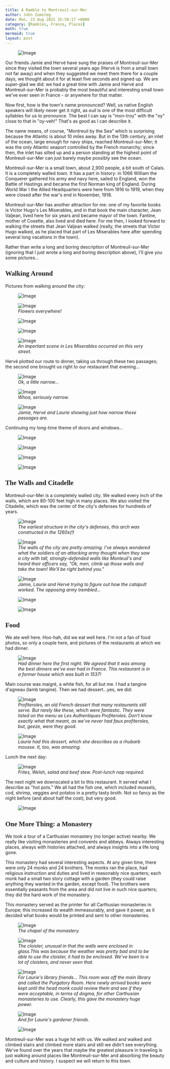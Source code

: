 ```yaml
---
title: A Ramble to Montreuil-sur-Mer
author: John Zumsteg
date: Mon, 23 Aug 2021 15:50:17 +0000
category: [Rambles, France, Places]
math: true
mermaid: true
layout: post
---
```

<figure>
	<img class = "landscape" src="{{"/assets/images/2021/08/DSC00273.jpg" | prepend: site.baseurl  }}" alt="Image" />
	<figcaption></figcaption>
</figure>

Our friends Jamie and Hervé have sung the praises of Montreuil-sur-Mer since they visited the town several years ago (Hervé is from a small town not far away) and when they suggested we meet them there for a couple days, we thought about it for at least five seconds and signed up. We are super-glad we did: we had a great time with Jamie and Hervé and Montreuil-sur-Mer is probably the most beautiful and interesting small town we've ever seen in France - or anywhere for that matter.

Now first, how is the town's name pronounced? Well, us native English speakers will likely never get it right, as *euil* is one of the most difficult syllables for us to pronounce. The best I can say is "mon-troy" with the "oy" close to that in "oy-veh!" That's as good as I can describe it.

The name means, of course, "Montreuil by the Sea" which is surprising because the Atlantic is about 10 miles away. But in the 13th century, an inlet of the ocean, large enough for navy ships, reached Montreuil-sur-Mer; it was the only Atlantic seaport controlled by the French monarchy; since then, the inlet has silted up and a person standing at the highest point of Montreuil-sur-Mer can just barely maybe possibly see the ocean.

Montreuil-sur-Mer is a small town, about 2,900 people, a bit south of Calais. It is a completely walled town. It has a part in history: in 1066 William the Conquerer gathered his army and navy here, sailed to England, won the Battle of Hastings and became the first Norman king of England. During World War I the Allied Headquarters were here from 1916 to 1919, when they were closed after the war's end in November, 1918.

Montreuil-sur-Mer has another attraction for me: one of my favorite books is Victor Hugo's Les Miserables, and in that book the main character, Jean Valjean, lived here for six years and became mayor of the town. Fantine, mother of Cosette, also lived and died here. For me then, I looked forward to walking the streets that Jean Valjean walked (really, the streets that Victor Hugo walked, as he placed that part of Les Miserables here after spending several long vacations in the town).

Rather than write a long and boring description of Montreuil-sur-Mer (ignoring that I just wrote a long and boring description above), I'll give you some pictures...
<h2 style="font-family: verdana;">Walking Around</h2>
Pictures from walking around the city:

<figure>
	<img class = "landscape" src="{{"/assets/images/2021/08/DSC00275.jpg" | prepend: site.baseurl  }}" alt="Image" />
	<figcaption></figcaption>
</figure>



<figure>
	<img class = "landscape" src="{{"/assets/images/2021/08/IMG_4508-2.jpg" | prepend: site.baseurl  }}" alt="Image" />
	<figcaption><em>Flowers everywhere!</em></figcaption>
</figure>



<figure>
	<img class = "landscape" src="{{"/assets/images/2021/08/DSC00321.jpg" | prepend: site.baseurl  }}" alt="Image" />
	<figcaption></figcaption>
</figure>


<figure>
	<img class = "landscape" src="{{"/assets/images/2021/08/DSC00299.jpg" | prepend: site.baseurl  }}" alt="Image" />
	<figcaption></figcaption>
</figure>



<figure>
	<img class = "portrait" src="{{"/assets/images/2021/08/DSC00327.jpg" | prepend: site.baseurl  }}" alt="Image" />
	<figcaption><em>An important scene in Les Miserables occurred on this very street.</em></figcaption>
</figure>



Hervé plotted our route to dinner, taking us through these two passages; the second one brought us right to our restaurant that evening...

<figure>
	<img class = "portrait" src="{{"/assets/images/2021/08/DSC00381.jpg" | prepend: site.baseurl  }}" alt="Image" />
	<figcaption><em>Ok, a little narrow...</em></figcaption>
</figure>



<figure>
	<img class = "portrait" src="{{"/assets/images/2021/08/DSC00398.jpg" | prepend: site.baseurl  }}" alt="Image" />
	<figcaption><em>Whoa, seriously narrow.</em></figcaption>
</figure>



<figure>
	<img class = "portrait" src="{{"/assets/images/2021/08/DSC00459.jpg" | prepend: site.baseurl  }}" alt="Image" />
	<figcaption><em>Jamie, Hervé and Laurie showing just how narrow these passages are.</em></figcaption>
</figure>



Continuing my long-time theme of doors and windows...

<figure>
	<img class = "portrait" src="{{"/assets/images/2021/08/DSC00361.jpg" | prepend: site.baseurl  }}" alt="Image" />
	<figcaption></figcaption>
</figure>

 <figure>
	<img class = "landscape" src="{{"/assets/images/2021/08/DSC00345.jpg" | prepend: site.baseurl  }}" alt="Image" />
	<figcaption></figcaption>
</figure>

 <figure>
	<img class = "portrait" src="{{"/assets/images/2021/08/DSC00305.jpg" | prepend: site.baseurl  }}" alt="Image" />
	<figcaption></figcaption>
</figure>

 <figure>
	<img class = "portrait" src="{{"/assets/images/2021/08/IMG_4510-2.jpg" | prepend: site.baseurl  }}" alt="Image" />
	<figcaption></figcaption>
</figure>


<h2 style="font-family: verdana;">The Walls and Citadelle</h2>
Montreuil-our-Mer is a completely walled city. We walked every inch of the walls, which are 80-100 feet high in many places. We also visited the Citadelle, which was the center of the city's defenses for hundreds of years.

<figure>
	<img class = "portrait" src="{{"/assets/images/2021/08/DSC00233.jpg" | prepend: site.baseurl  }}" alt="Image" />
	<figcaption><em>The earliest structure in the city's defenses, this arch was constructed in the 1260s(!)</em></figcaption>
</figure>



<figure>
	<img class = "portrait" src="{{"/assets/images/2021/08/DSC00255.jpg" | prepend: site.baseurl  }}" alt="Image" />
	<figcaption><em>The walls of the city are pretty amazing. I've always wondered what the soldiers of an attacking army thought when they saw a city with tall, strongly-defended walls like Monteuil's and heard their officers say, "Ok, men, climb up those walls and take the town! We'll be right behind you."</em></figcaption>
</figure>



<figure>
	<img class = "portrait" src="{{"/assets/images/2021/08/DSC00242.jpg" | prepend: site.baseurl  }}" alt="Image" />
	<figcaption><em>Jamie, Laurie and Hervé trying to figure out how the catapult worked. The opposing army trembled...</em></figcaption>
</figure>



<figure>
	<img class = "landscape" src="{{"/assets/images/2021/08/DSC00257.jpg" | prepend: site.baseurl  }}" alt="Image" />
	<figcaption></figcaption>
</figure>

<figure>
	<img class = "landscape" src="{{"/assets/images/2021/08/DSC00232.jpg" | prepend: site.baseurl  }}" alt="Image" />
	<figcaption></figcaption>
</figure>


<h2 style="font-family: verdana;">Food</h2>
We ate well here. Hoo-hah, did we eat well here. I'm not a fan of food photos, so only a couple here, and pictures of the restaurants at which we had dinner.

<figure>
	<img class = "landscape" src="{{"/assets/images/2021/08/DSC00390.jpg" | prepend: site.baseurl  }}" alt="Image" />
	<figcaption><em>Had dinner here the first night. We agreed that it was among the best dinners we've ever had in France. This restaurant is in a former house which was built in 1537!</em></figcaption>
</figure>



Main course was maigré, a white fish, for all but me. I had a tangine d'agneau (lamb tangine). Then we had dessert...yes, we did:

<figure>
	<img class = "landscape" src="{{"/assets/images/2021/08/IMG_0649-2.jpg" | prepend: site.baseurl  }}" alt="Image" />
	<figcaption><em>Profiteroles, an old French dessert that many restaurants still serve. But rarely like these, which were fantastic. They were listed on the menu as Les Authentiques Profiteroles. Don't know exactly what that meant, as we've never had faux profiteroles, but, geeze, were they good.</em></figcaption>
</figure>



<figure>
	<img class = "portrait" src="{{"/assets/images/2021/08/IMG_0648-2.jpg" | prepend: site.baseurl  }}" alt="Image" />
	<figcaption><em>Laurie had this dessert, which she describes as a rhubarb mousse. It, too, was amazing.</em></figcaption>
</figure>



Lunch the next day:

<figure>
	<img class = "landscape" src="{{"/assets/images/2021/08/IMG_4505.jpg" | prepend: site.baseurl  }}" alt="Image" />
	<figcaption><em>Frites, Welsh, salad and beef stew. Post-lunch nap required.</em></figcaption>
</figure>



The next night we downscaled a bit to this restaurant. It served what I describe as "hot pots." We all had the fish one, which included mussels, cod, shrimp, veggies and potatos in a pretty tasty broth. Not so fancy as the night before (and about half the cost), but very good.

<figure>
	<img class = "landscape" src="{{"/assets/images/2021/08/DSC00372.jpg" | prepend: site.baseurl  }}" alt="Image" />
	<figcaption></figcaption>
</figure>


<h2 style="font-family: verdana;">One More Thing: a Monastery</h2>
We took a tour of a Carthusian monastery (no longer active) nearby. We really like visiting monasteries and convents and abbeys. Always interesting places, always with histories attached, and always insights into a life long gone.

This monastery had several interesting aspects. At any given time, there were only 24 monks and 24 brothers. The monks ran the place, had religious instruction and duties and lived in reasonably nice quarters; each monk had a small two story cottage with a garden (they could raise anything they wanted in the garden, except food). The brothers were essentially peasants from the area and did not live in such nice quarters; they did the hard work of the monastery.

This monastery served as the printer for all Carthusian monasteries in Europe; this increased its wealth immeasurably, and gave it power, as it decided what books would be printed and sent to other monasteries.

<figure >
	<img class = "landscape" src="{{"/assets/images/2021/08/DSC00289.jpg" | prepend: site.baseurl  }}" alt="Image" />
	<figcaption><em>The chapel of the monastery.</em></figcaption>
</figure>



<figure>
	<img class = "portrait" src="{{"/assets/images/2021/08/DSC00291.jpg" | prepend: site.baseurl  }}" alt="Image" />
	<figcaption><em>The cloister, unusual in that the walls were enclosed in glass.This was because the weather was pretty bad and to be able to use the cloister, it had to be enclosed. We've been to a lot of cloisters, and never seen that.</em></figcaption>
</figure>



<figure>
	<img class = "portrait" src="{{"/assets/images/2021/08/DSC00294.jpg" | prepend: site.baseurl  }}" alt="Image" />
	<figcaption><em>For Laurie's library friends... This room was off the main library and called the Purgatory Room. Here newly arrived books were kept until the head monk could review them and see if they were acceptable, in terms of dogma, for other Carthusian monasteries to use. Clearly, this gave the monastery huge power.</em></figcaption>
</figure>



<figure>
	<img class = "portrait" src="{{"/assets/images/2021/08/IMG_4501.jpg" | prepend: site.baseurl  }}" alt="Image" />
	<figcaption><em>And for Laurie's gardener friends.</em></figcaption>
</figure>



<figure>
	<img class = "portrait" src="{{"/assets/images/2021/08/IMG_4499.jpg" | prepend: site.baseurl  }}" alt="Image" />
	<figcaption></figcaption>
</figure>



Montreuil-sur-Mer was a huge hit with us. We walked and walked and climbed stairs and climbed more stairs and still we didn't see everything. We've found over the years that maybe the greatest pleasure in traveling is just walking around places like Montreuil-sur-Mer and absorbing the beauty and culture and history. I suspect we will return to this town.

